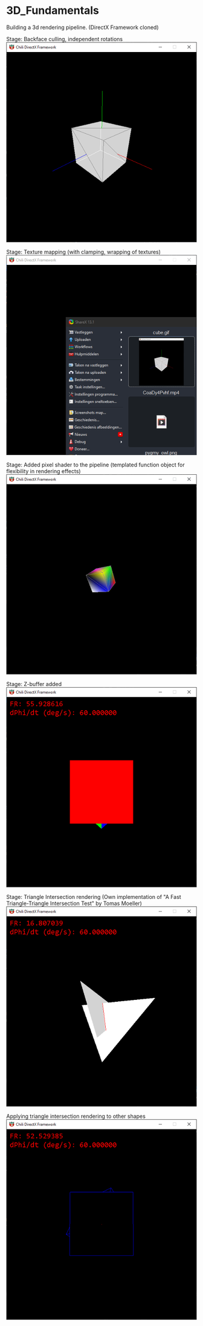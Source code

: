 # 3D_Fundamentals

Building a 3d rendering pipeline. (DirectX Framework cloned)<br />

Stage: Backface culling, independent rotations <br />
![cube demo](cube.gif)

Stage: Texture mapping (with clamping, wrapping of textures)<br />
![pyramid demo](pyramid_wood.gif)

Stage: Added pixel shader to the pipeline (templated function object for flexibility in rendering effects)<br />
![pyramid demo](VertexColorEffect.gif)

Stage: Z-buffer added<br />
![depth buffer demo](twocubes.gif)

Stage: Triangle Intersection rendering
(Own implementation of "A Fast Triangle-Triangle Intersection Test" by Tomas Moeller)<br />
![Triangle intersection](trianIsect.gif)

Applying triangle intersection rendering to other shapes<br />
![Cube intersection lines](cubies_final.gif)
